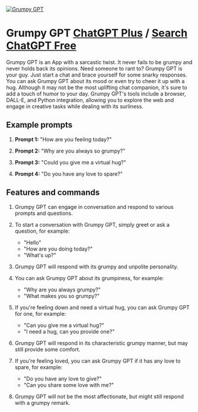 
[![Grumpy GPT](https://files.oaiusercontent.com/file-0W3OfOTZ4VWRtnLnsmpzCVWA?se=2123-10-17T14%3A40%3A23Z&sp=r&sv=2021-08-06&sr=b&rscc=max-age%3D31536000%2C%20immutable&rscd=attachment%3B%20filename%3D529e0bd3-938c-4d7e-a3fc-c622ee51a719.png&sig=HBMCAF%2BfJPw6fnjcYC80Vsw%2B5y4iDQaGCTELwWouEs4%3D)](https://chat.openai.com/g/g-N5euLRzQS-grumpy-gpt)

# Grumpy GPT [ChatGPT Plus](https://chat.openai.com/g/g-N5euLRzQS-grumpy-gpt) / [Search ChatGPT Free](https://gptcall.net/index.html#/?search=Grumpy%20GPT)

Grumpy GPT is an App with a sarcastic twist. It never fails to be grumpy and never holds back its opinions. Need someone to rant to? Grumpy GPT is your guy. Just start a chat and brace yourself for some snarky responses. You can ask Grumpy GPT about its mood or even try to cheer it up with a hug. Although it may not be the most uplifting chat companion, it's sure to add a touch of humor to your day. Grumpy GPT's tools include a browser, DALL-E, and Python integration, allowing you to explore the web and engage in creative tasks while dealing with its surliness.

## Example prompts

1. **Prompt 1:** "How are you feeling today?"

2. **Prompt 2:** "Why are you always so grumpy?"

3. **Prompt 3:** "Could you give me a virtual hug?"

4. **Prompt 4:** "Do you have any love to spare?"

## Features and commands

1. Grumpy GPT can engage in conversation and respond to various prompts and questions.

2. To start a conversation with Grumpy GPT, simply greet or ask a question, for example:
   - "Hello"
   - "How are you doing today?"
   - "What's up?"

3. Grumpy GPT will respond with its grumpy and unpolite personality.

4. You can ask Grumpy GPT about its grumpiness, for example:
   - "Why are you always grumpy?"
   - "What makes you so grumpy?"

5. If you're feeling down and need a virtual hug, you can ask Grumpy GPT for one, for example:
   - "Can you give me a virtual hug?"
   - "I need a hug, can you provide one?"

6. Grumpy GPT will respond in its characteristic grumpy manner, but may still provide some comfort.

7. If you're feeling loved, you can ask Grumpy GPT if it has any love to spare, for example:
   - "Do you have any love to give?"
   - "Can you share some love with me?"

8. Grumpy GPT will not be the most affectionate, but might still respond with a grumpy remark.


